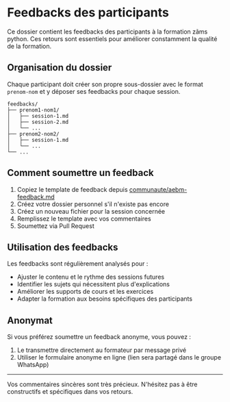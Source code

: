 # Feedbacks des participants

Ce dossier contient les feedbacks des participants à la formation zãms python. Ces retours sont essentiels pour améliorer constamment la qualité de la formation.

## Organisation du dossier

Chaque participant doit créer son propre sous-dossier avec le format `prenom-nom` et y déposer ses feedbacks pour chaque session.

```
feedbacks/
├── prenom1-nom1/
│   ├── session-1.md
│   ├── session-2.md
│   └── ...
├── prenom2-nom2/
│   ├── session-1.md
│   └── ...
└── ...
```

## Comment soumettre un feedback

1. Copiez le template de feedback depuis [communaute/aebm-feedback.md](../aebm-feedback.md)
2. Créez votre dossier personnel s'il n'existe pas encore
3. Créez un nouveau fichier pour la session concernée
4. Remplissez le template avec vos commentaires
5. Soumettez via Pull Request

## Utilisation des feedbacks

Les feedbacks sont régulièrement analysés pour :
- Ajuster le contenu et le rythme des sessions futures
- Identifier les sujets qui nécessitent plus d'explications
- Améliorer les supports de cours et les exercices
- Adapter la formation aux besoins spécifiques des participants

## Anonymat

Si vous préférez soumettre un feedback anonyme, vous pouvez :
1. Le transmettre directement au formateur par message privé
2. Utiliser le formulaire anonyme en ligne (lien sera partagé dans le groupe WhatsApp)

---

Vos commentaires sincères sont très précieux. N'hésitez pas à être constructifs et spécifiques dans vos retours. 